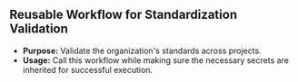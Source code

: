 ## Reusable Workflow for Standardization Validation

   - **Purpose:** Validate the organization's standards across projects.
   - **Usage:** Call this workflow while making sure the necessary secrets are inherited for successful execution.